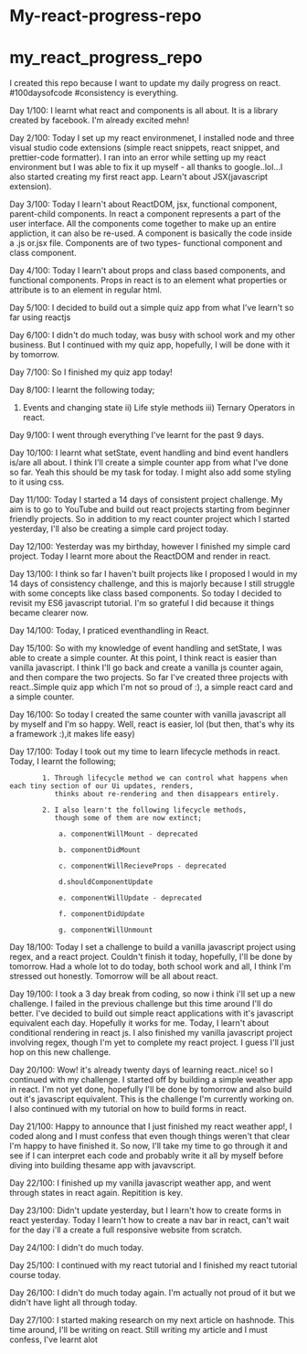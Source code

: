 # My-react-progress-repo
# my_react_progress_repo
I created this repo because I want to update my daily progress on react. #100daysofcode #consistency is everything.

Day 1/100: I learnt what react and components is all about. It is a library created by facebook. I'm already excited mehn!


Day 2/100: Today I set up my react environmenet, I installed node and three visual studio code extensions 
           (simple react snippets, react snippet, and prettier-code formatter). I ran into an error while setting up
           my react environment but I was able to fix it up myself - all thanks to google..lol...I also started creating 
           my first react app. Learn't about JSX(javascript extension).


Day 3/100: Today I learn't about ReactDOM, jsx, functional component, parent-child components. In react a component 
           represents a part of the user interface. All the components come together to make up an entire appliction, it can also be re-used.
           A component is basically the code inside a .js or.jsx file. Components are of two types- functional component and class component.


Day 4/100: Today I learn't about props and class based components, and functional components. Props in react is to an element what properties 
           or attribute is to an element in regular html. 


Day 5/100: I decided to build out a simple quiz app from what I've learn't so far using reactjs


Day 6/100: I didn't do much today, was busy with school work and my other business. But I continued with my quiz app, hopefully, I will be done with it by tomorrow.


Day 7/100: So I finished my quiz app today!


Day 8/100: I learnt the following today;
1) Events and changing state
ii) Life style methods
iii) Ternary Operators in react.


Day 9/100: I went through everything I've learnt for the past 9 days.


Day 10/100: I learnt what setState, event handling and bind event handlers is/are all about. I think I'll create a simple counter app from what 
            I've done so far. Yeah this should be my task for today. I might also add some styling to it using css.


Day 11/100: Today I started a 14 days of consistent project challenge. My aim is to go to YouTube and build out react projects starting from
            beginner friendly projects. So in addition to my react counter project which I started yesterday, I'll also be creating a simple card project today.


Day 12/100: Yesterday was my birthday, however I finished my simple card project. Today I learnt more about the ReactDOM and render in react.


Day 13/100: I think so far I haven't built projects like I proposed I would in my 14 days of consistency challenge, and this is majorly
            because I still struggle with some concepts like class based components. So today I decided to revisit my ES6 javascript tutorial.
            I'm so grateful I did because it things became clearer now.


Day 14/100: Today, I praticed eventhandling in React.


Day 15/100: So with my knowledge of event handling and setState, I was able to create a simple counter. At this point, I think react is 
            easier than vanilla javascript. I think I'll go back and create a vanilla js counter again, and then compare the two projects.
            So far I've created three projects with react..Simple quiz app which I'm not so proud of :), a simple react card and a simple counter. 


Day 16/100: So today I created the same counter with vanilla javascript all by myself and I'm so happy. Well, react is easier, 
            lol (but then, that's why its a framework :),it makes life easy)


Day 17/100: Today I took out my time to learn lifecycle methods in react. Today, I learnt the following;

            1. Through lifecycle method we can control what happens when each tiny section of our Ui updates, renders, 
               thinks about re-rendering and then disappears entirely.

            2. I also learn't the following lifecycle methods, 
               though some of them are now extinct;

                a. componentWillMount - deprecated

                b. componentDidMount

                c. componentWillRecieveProps - deprecated

                d.shouldComponentUpdate

                e. componentWillUpdate - deprecated

                f. componentDidUpdate

                g. componentWillUnmount
    

Day 18/100: Today I set a challenge to build a vanilla javascript project using regex, and a react project. Couldn't finish it today,
            hopefully, I'll be done by tomorrow. Had a whole lot to do today, both school work and all, I think I'm stressed out honestly.
            Tomorrow will be all about react.


Day 19/100: I took a 3 day break from coding, so now i think i'll set up a new challenge. I failed in the previous challenge but this time around I'll do better. 
            I've decided to build out simple react applications with it's javascript equivalent each day. Hopefully it works for me. 
            Today, I learn't about conditional rendering in react js. I also finished my vanilla javascript project involving regex,
            though I'm yet to complete my react project. I guess I'll just hop on this new challenge.


Day 20/100: Wow! it's already twenty days of learning react..nice! so I continued with my challenge. I started off by building
            a simple weather app in react. I'm not yet done, hopefully I'll be done by tomorrow and also build out it's javascript equivalent. 
            This is the challenge I'm currently working on. I also continued with my tutorial on how to build forms in react.


Day 21/100: Happy to announce that I just finished my react weather app!, I coded along and I must confess that even though things
            weren't that clear I'm happy to have finished it. So now, I'll take my time to go through it and see if I can interpret
            each code and probably write it all by myself before diving into building thesame app with javavscript.


Day 22/100: I finished up my vanilla javascript weather app, and went through states in react again. Repitition is key.

Day 23/100: Didn't update yesterday, but I learn't how to create forms in react yesterday. Today I learn't how to create a nav bar in react, can't wait for the day i'll a create a full responsive website from scratch.

Day 24/100: I didn't do much today.

Day 25/100: I continued with my react tutorial and I finished my react tutorial course today.

Day 26/100: I didn't do much today again. I'm actually not proud of it but we didn't have light all through today.

Day 27/100: I started making research on my next article on hashnode. This time around, I'll be writing on react. Still writing my article and I must confess, I've learnt alot
